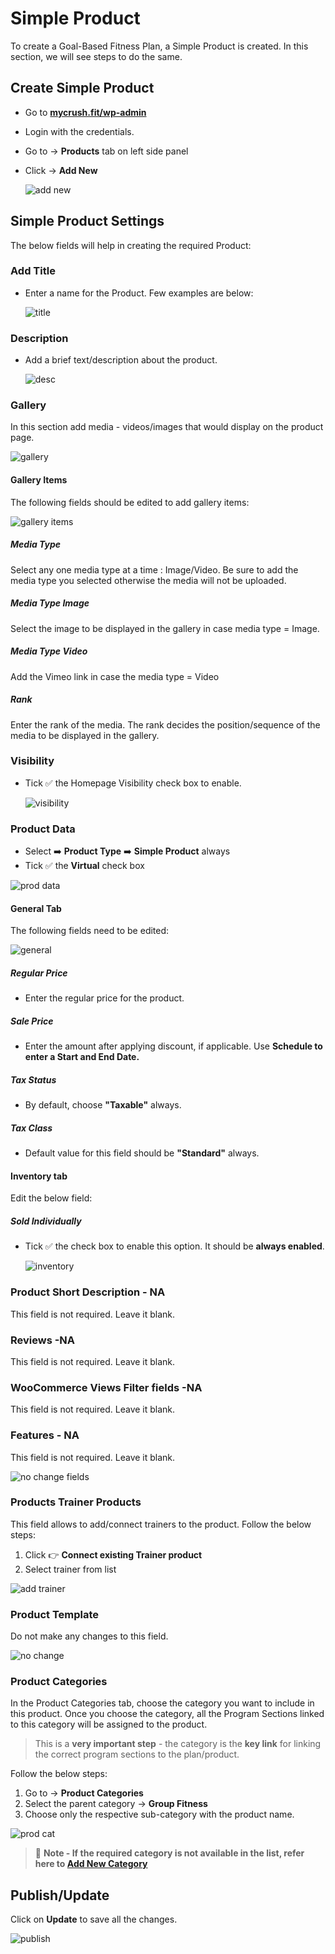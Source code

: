 #   **Simple Product**

To create a Goal-Based Fitness Plan, a Simple Product is created. In this section, we will see steps to do the same.

##  **Create Simple Product**

*   Go to <a href="https://www.mycrush.fit/wp-admin" target="_blank">**mycrush.fit/wp-admin**</a>
*   Login with the credentials.
*   Go to -> **Products** tab on left side panel
*   Click -> **Add New**

    ![add new](../images\GB-Simple-Product\addnew.jpg)

##  **Simple Product Settings**

The below fields will help in creating the required Product:

### **Add Title**

-   Enter a name for the Product. Few examples are below:

    ![title](../images\GB-Simple-Product\title.jpg)

### **Description**

-   Add a brief text/description about the product.

    ![desc](../images\GB-Simple-Product\desc.jpg)


### **Gallery**

In this section add media - videos/images that would display on the product page. 

![gallery](../images\GB-Simple-Product\gallery.jpg)

####    **Gallery Items**

The following fields should be edited to add gallery items:

![gallery items](../images\GB-Simple-Product\galleryitems.jpg)

#####   **Media Type** 

Select any one media type at a time : Image/Video. Be sure to add the media type you selected otherwise the media will not be uploaded.

#####   **Media Type Image** 

Select the image to be displayed in the gallery in case media type = Image.

#####   **Media Type Video** 

Add the Vimeo link in case the media type = Video

#####   **Rank** 

Enter the rank of the media. The rank decides the position/sequence of the media to be displayed in the gallery.

### **Visibility**

-   Tick :white_check_mark: the Homepage Visibility check box to enable.

    ![visibility](../images\GB-Simple-Product\visibility.jpg)


### **Product Data**

-   Select :arrow_right: **Product Type** :arrow_right: **Simple Product** always
-   Tick :white_check_mark: the **Virtual** check box

![prod data](../images\GB-Simple-Product\proddata.jpg)


####    **General Tab**

The following fields need to be edited:

![general](../images\GB-Simple-Product\general.jpg)


#####   **Regular Price**

-   Enter the regular price for the product.


#####   **Sale Price**

-   Enter the amount after applying discount, if applicable. Use **Schedule to enter a Start and End Date.**

#####   **Tax Status**

-   By default, choose **"Taxable"** always.

#####   **Tax Class**

-   Default value for this field should be **"Standard"** always.

####    **Inventory tab**

Edit the below field:

#####   **Sold Individually** 

-   Tick :white_check_mark: the check box to enable this option. It should be **always enabled**.

    ![inventory](../images\GB-Simple-Product\inventory.jpg)


### **Product Short Description - NA**

This field is not required. Leave it blank.

### **Reviews -NA**

This field is not required. Leave it blank.

### **WooCommerce Views Filter fields -NA**

This field is not required. Leave it blank.

### **Features - NA**

This field is not required. Leave it blank.

![no change fields](../images\GB-Simple-Product\nochangefields.jpg)

### **Products Trainer Products**

This field allows to add/connect trainers to the product. Follow the below steps:

1.  Click :point_right: **Connect existing Trainer product**
2.  Select trainer from list

![add trainer](../images\GB-Simple-Product\addtrainer.jpg)


### **Product Template**

Do not make any changes to this field. 

![no change](../images\GB-Simple-Product\prodtemplatenochange.jpg)

### **Product Categories**

In the Product Categories tab, choose the category you want to include in this product. Once you choose the category, all the Program Sections linked to this category will be assigned to the product. 

>   This is a **very important step** - the category is the **key link** for linking the correct program sections to the plan/product.

Follow the below steps:

1.  Go to -> **Product Categories**
2.  Select the parent category -> **Group Fitness**
3.  Choose only the respective sub-category with the product name.

![prod cat](../images\GB-Simple-Product\prodcat.jpg)

>   :memo: **Note - If the required category is not available in the list, refer here to [**Add New Category**](Product-Category.md)**

##  **Publish/Update**

Click on **Update** to save all the changes.

![publish](../images\GB-Simple-Product\publish.jpg)
